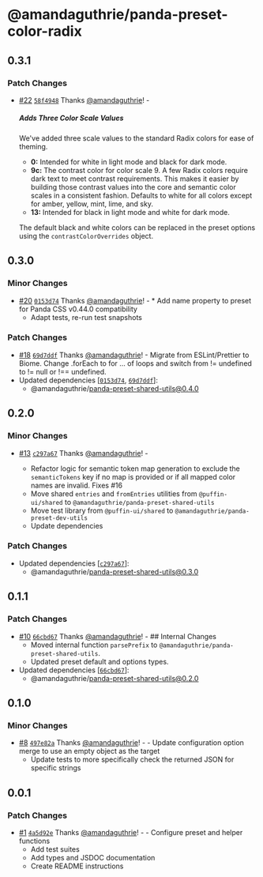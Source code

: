 # @amandaguthrie/panda-preset-color-radix

## 0.3.1

### Patch Changes

- [#22](https://github.com/amandaguthrie/panda-css-presets/pull/22) [`58f4948`](https://github.com/amandaguthrie/panda-css-presets/commit/58f49487dd992dd41c1642b0de8037afe474f3fb) Thanks [@amandaguthrie](https://github.com/amandaguthrie)! - <br/>

  ##### Adds Three Color Scale Values

  We've added three scale values to the standard Radix colors for ease of theming.

  - **0:** Intended for white in light mode and black for dark mode.
  - **9c:** The contrast color for color scale 9. A few Radix colors require dark text to meet contrast requirements. This
    makes it easier by building those contrast values into the core and semantic color scales in a consistent fashion.
    Defaults to white for all colors except for amber, yellow, mint, lime, and sky.
  - **13:** Intended for black in light mode and white for dark mode.

  The default black and white colors can be replaced in the preset options using the <code>contrastColorOverrides</code> object.

## 0.3.0

### Minor Changes

- [#20](https://github.com/amandaguthrie/panda-css-presets/pull/20) [`0153d74`](https://github.com/amandaguthrie/panda-css-presets/commit/0153d74560bd9d6138ae8544749dbfc8a3298e4f) Thanks [@amandaguthrie](https://github.com/amandaguthrie)! - \* Add name property to preset for Panda CSS v0.44.0 compatibility
  - Adapt tests, re-run test snapshots

### Patch Changes

- [#18](https://github.com/amandaguthrie/panda-css-presets/pull/18) [`69d7ddf`](https://github.com/amandaguthrie/panda-css-presets/commit/69d7ddf14e6f9af11a141b42ad4e144383e1ecb9) Thanks [@amandaguthrie](https://github.com/amandaguthrie)! - Migrate from ESLint/Prettier to Biome.
  Change .forEach to for ... of loops and switch from != undefined to != null or !== undefined.
- Updated dependencies [[`0153d74`](https://github.com/amandaguthrie/panda-css-presets/commit/0153d74560bd9d6138ae8544749dbfc8a3298e4f), [`69d7ddf`](https://github.com/amandaguthrie/panda-css-presets/commit/69d7ddf14e6f9af11a141b42ad4e144383e1ecb9)]:
  - @amandaguthrie/panda-preset-shared-utils@0.4.0

## 0.2.0

### Minor Changes

- [#13](https://github.com/amandaguthrie/panda-css-presets/pull/13) [`c297a67`](https://github.com/amandaguthrie/panda-css-presets/commit/c297a67ab0fa45e69459ab7695a69729ce7fc466) Thanks [@amandaguthrie](https://github.com/amandaguthrie)! - <br />

  - Refactor logic for semantic token map generation to exclude the `semanticTokens` key if no map is provided or if all mapped color names are invalid. Fixes #16
  - Move shared `entries` and `fromEntries` utilities from `@puffin-ui/shared`
    to `@amandaguthrie/panda-preset-shared-utils`
  - Move test library from `@puffin-ui/shared` to `@amandaguthrie/panda-preset-dev-utils`
  - Update dependencies

### Patch Changes

- Updated dependencies [[`c297a67`](https://github.com/amandaguthrie/panda-css-presets/commit/c297a67ab0fa45e69459ab7695a69729ce7fc466)]:
  - @amandaguthrie/panda-preset-shared-utils@0.3.0

## 0.1.1

### Patch Changes

- [#10](https://github.com/amandaguthrie/panda-css-presets/pull/10) [`66cbd67`](https://github.com/amandaguthrie/panda-css-presets/commit/66cbd674bfc30a92cb1beb01b3cdb6c15e4b91cd) Thanks [@amandaguthrie](https://github.com/amandaguthrie)! - ## Internal Changes
  - Moved internal function `parsePrefix` to `@amandaguthrie/panda-preset-shared-utils`.
  - Updated preset default and options types.
- Updated dependencies [[`66cbd67`](https://github.com/amandaguthrie/panda-css-presets/commit/66cbd674bfc30a92cb1beb01b3cdb6c15e4b91cd)]:
  - @amandaguthrie/panda-preset-shared-utils@0.2.0

## 0.1.0

### Minor Changes

- [#8](https://github.com/amandaguthrie/panda-css-presets/pull/8) [`497e82a`](https://github.com/amandaguthrie/panda-css-presets/commit/497e82a226307bf93fa0b141066a4054f46f2c4e) Thanks [@amandaguthrie](https://github.com/amandaguthrie)! - - Update configuration option merge to use an empty object as the target
  - Update tests to more specifically check the returned JSON for specific strings

## 0.0.1

### Patch Changes

- [#1](https://github.com/amandaguthrie/panda-css-presets/pull/1) [`4a5d92e`](https://github.com/amandaguthrie/panda-css-presets/commit/4a5d92e3a392a6dc2df00445aba5df1c85359d67) Thanks [@amandaguthrie](https://github.com/amandaguthrie)! - - Configure preset and helper functions
  - Add test suites
  - Add types and JSDOC documentation
  - Create README instructions
